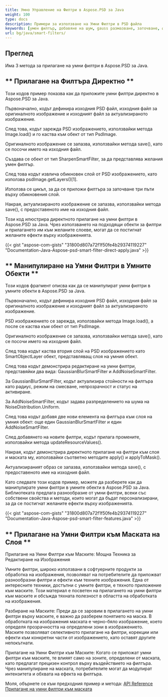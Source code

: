 ```yaml
---
title: Умно Управление на Филтри в Aspose.PSD за Java
weight: 100
type: docs
description: Примери за използване на Умни Филтри в PSD файла
keywords: [умен филтър, добавяне на шум, gauss размазване, заточване, филтър, psd филтър, psd api, java, кодов пример]
url: bg/java/smart-filters/
---
```


## **Преглед**

Има 3 метода за прилагане на умни филтри в Aspose.PSD за Java.

## ** Прилагане на Филтъра Директно **

Този кодов пример показва как да приложите умни филтри директно в Aspose.PSD за Java.

Първоначално, кодът дефинира изходния PSD файл, изходния файл за оригиналното изображение и изходният файл за актуализираното изображение.

След това, кодът зарежда PSD изображението, използвайки метода Image.load() и го каства към обект от тип PsdImage.

Оригиналното изображение се запазва, използвайки метода save(), като се посочи името на изходния файл.

Създава се обект от тип SharpenSmartFilter, за да представлява желания умен филтър.

След това кодът извлича обикновен слой от PSD изображението, като използва psdImage.getLayers()[1].

Използва се цикъл, за да се приложи филтъра за заточване три пъти върху обикновения слой.

Накрая, актуализираното изображение се запазва, използвайки метода save(), с предоставеното име на изходния файл.

Този код илюстрира директното прилагане на умни филтри в Aspose.PSD за Java. Чрез използването на подходящи обекти за филтри и прилагането им към желаните слоеве, могат да се постигнат желаните ефекти върху изображенията.

{{< gist "aspose-com-gists" "31800d807a72f1f50fe4b29374119227" "Documentation-Java-Aspose-psd-smart-filter-direct-apply.java" >}}

## ** Манипулиране на Умни Филтри в Умните Обекти **

Този кодов фрагмент описва как да се манипулират умни филтри в умните обекти в Aspose.PSD за Java.

Първоначално, кодът дефинира изходния PSD файл, изходния файл за оригиналното изображение и изходният файл за актуализираното изображение.

PSD изображението се зарежда, използвайки метода Image.load(), а после се каства към обект от тип PsdImage.

Оригиналното изображение се запазва, използвайки метода save(), като се посочи името на изходния файл.

След това кодът каства втория слой на PSD изображението като SmartObjectLayer обект, представляващ слоя на умния обект.

След това кодът демонстрира редактиране на умни филтри, представяйки два вида: GaussianBlurSmartFilter и AddNoiseSmartFilter.

За GaussianBlurSmartFilter, кодът актуализира стойности на филтъра като радиус, режим на смесване, непрозрачност и статус на активиране.

За AddNoiseSmartFilter, кодът задава разпределението на шума на NoiseDistribution.Uniform.

След това кодът добавя две нови елемента на филтъра към слоя на умния обект: още един GaussianBlurSmartFilter и един AddNoiseSmartFilter.

След добавянето на новите филтри, кодът прилага промените, използвайки метода updateResourceValues().

Накрая, кодът демонстрира директното прилагане на филтри към слоя и маската му, използвайки съответно методите apply() и applyToMask().

Актуализираният образ се запазва, използвайки метода save(), с предоставеното име на изходния файл.

Като следвате този кодов пример, можете да разберете как да манипулирате умни филтри в умните обекти в Aspose.PSD за Java. Библиотеката предлага разнообразие от умни филтри, всеки със собствени свойства и методи, които могат да бъдат персонализирани, за да се постигнат желаните ефекти върху изображенията.

{{< gist "aspose-com-gists" "31800d807a72f1f50fe4b29374119227" "Documentation-Java-Aspose-psd-smart-filter-features.java" >}}

## ** Прилагане на Умни Филтри към Маската на Слоя **

Прилагане на Умни Филтри към Маските: Мощна Техника за Редактиране на Изображения

Умните филтри, широко използвани в софтуерните продукти за обработка на изображения, позволяват на потребителите да приложват разнообразни филтри и ефекти към техните изображения. Една от интересните техники, достъпни с умните филтри, е тяхното приложение към маските. Този материал е посветен на прилагането на умни филтри към маските и обсъжда тяхната полезност в областта на обработката на изображения.

Разбиране на Маските: Преди да се заровим в прилагането на умни филтри върху маските, е важно да разберем понятието на маска. В обработката на изображения маската е черно-бяло изображение, което определя прозрачността на определени зони в изображението. Маските позволяват селективното прилагане на филтри, корекции или ефекти към конкретни части от изображението, като оставят другите непокътнати.

Прилагане на Умни Филтри към Маските: Когато се приложат умни филтри към маските, те влияят само на зоните, определени от маската, като предлагат прецизен контрол върху въздействието на филтъра. Чрез манипулиране на маската, потребителите могат да модулират интензитета и обхвата на ефекта на филтъра.

Моля, обърнете се към предходния пример и метода: [API Reference Прилагане на умни филтри към маската](https://reference.aspose.com/psd/java/com.aspose.psd.fileformats.psd.layers.smartfilters/smartfilter/#apply_to_mask_layer_with_mask_2)